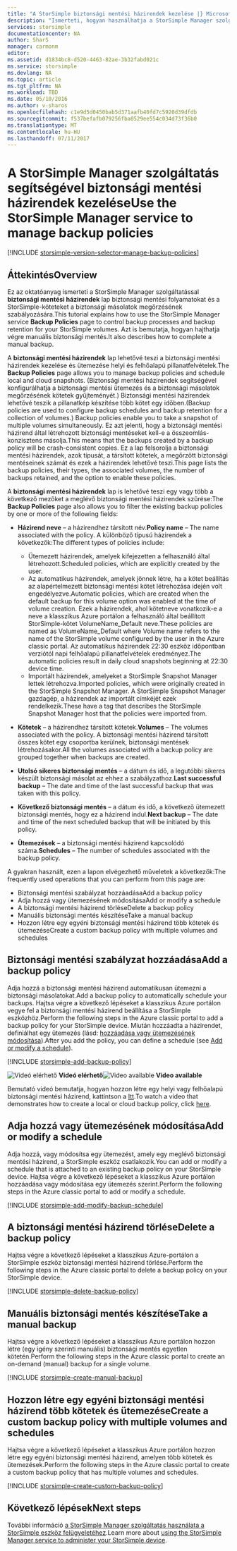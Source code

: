 ```yaml
---
title: "A StorSimple biztonsági mentési házirendek kezelése |} Microsoft Docs"
description: "Ismerteti, hogyan használhatja a StorSimple Manager szolgáltatás létrehozásához és kezeléséhez manuális biztonsági mentés, a biztonsági mentési ütemezés és a biztonsági másolatok megőrzésének."
services: storsimple
documentationcenter: NA
author: SharS
manager: carmonm
editor: 
ms.assetid: d1834bc8-d520-4463-82ae-3b32fabd021c
ms.service: storsimple
ms.devlang: NA
ms.topic: article
ms.tgt_pltfrm: NA
ms.workload: TBD
ms.date: 05/10/2016
ms.author: v-sharos
ms.openlocfilehash: c1e9d5d0450bab5d371aafb40fd7c5920d39dfdb
ms.sourcegitcommit: f537befafb079256fba0529ee554c034d73f36b0
ms.translationtype: MT
ms.contentlocale: hu-HU
ms.lasthandoff: 07/11/2017
---
```

# <a name="use-the-storsimple-manager-service-to-manage-backup-policies"></a><span data-ttu-id="725de-103">A StorSimple Manager szolgáltatás segítségével biztonsági mentési házirendek kezelése</span><span class="sxs-lookup"><span data-stu-id="725de-103">Use the StorSimple Manager service to manage backup policies</span></span>
[!INCLUDE [storsimple-version-selector-manage-backup-policies](../../includes/storsimple-version-selector-manage-backup-policies.md)]

## <a name="overview"></a><span data-ttu-id="725de-104">Áttekintés</span><span class="sxs-lookup"><span data-stu-id="725de-104">Overview</span></span>
<span data-ttu-id="725de-105">Ez az oktatóanyag ismerteti a StorSimple Manager szolgáltatással **biztonsági mentési házirendek** lap biztonsági mentési folyamatokat és a StorSimple-köteteket a biztonsági másolatok megőrzésének szabályozására.</span><span class="sxs-lookup"><span data-stu-id="725de-105">This tutorial explains how to use the StorSimple Manager service **Backup Policies** page to control backup processes and backup retention for your StorSimple volumes.</span></span> <span data-ttu-id="725de-106">Azt is bemutatja, hogyan hajthatja végre manuális biztonsági mentés.</span><span class="sxs-lookup"><span data-stu-id="725de-106">It also describes how to complete a manual backup.</span></span>

<span data-ttu-id="725de-107">A **biztonsági mentési házirendek** lap lehetővé teszi a biztonsági mentési házirendek kezelése és ütemezése helyi és felhőalapú pillanatfelvételek.</span><span class="sxs-lookup"><span data-stu-id="725de-107">The **Backup Policies** page allows you to manage backup policies and schedule local and cloud snapshots.</span></span> <span data-ttu-id="725de-108">(Biztonsági mentési házirendek segítségével konfigurálhatja a biztonsági mentési ütemezés és a biztonsági másolatok megőrzésének kötetek gyűjteményét.) Biztonsági mentési házirendek lehetővé teszik a pillanatkép készítése több kötet egy időben.</span><span class="sxs-lookup"><span data-stu-id="725de-108">(Backup policies are used to configure backup schedules and backup retention for a collection of volumes.) Backup policies enable you to take a snapshot of multiple volumes simultaneously.</span></span> <span data-ttu-id="725de-109">Ez azt jelenti, hogy a biztonsági mentési házirend által létrehozott biztonsági mentéseket kell-e a összeomlás-konzisztens másolja.</span><span class="sxs-lookup"><span data-stu-id="725de-109">This means that the backups created by a backup policy will be crash-consistent copies.</span></span> <span data-ttu-id="725de-110">Ez a lap felsorolja a biztonsági mentési házirendek, azok típusát, a társított kötetek, a megőrzött biztonsági mentéseinek számát és ezek a házirendek lehetővé teszi.</span><span class="sxs-lookup"><span data-stu-id="725de-110">This page lists the backup policies, their types, the associated volumes, the number of backups retained, and the option to enable these policies.</span></span>

<span data-ttu-id="725de-111">A **biztonsági mentési házirendek** lap is lehetővé teszi egy vagy több a következő mezőket a meglévő biztonsági mentési házirendek szűrése:</span><span class="sxs-lookup"><span data-stu-id="725de-111">The **Backup Policies** page also allows you to filter the existing backup policies by one or more of the following fields:</span></span>

* <span data-ttu-id="725de-112">**Házirend neve** – a házirendhez társított név.</span><span class="sxs-lookup"><span data-stu-id="725de-112">**Policy name** – The name associated with the policy.</span></span> <span data-ttu-id="725de-113">A különböző típusú házirendek a következők:</span><span class="sxs-lookup"><span data-stu-id="725de-113">The different types of policies include:</span></span>
  
  * <span data-ttu-id="725de-114">Ütemezett házirendek, amelyek kifejezetten a felhasználó által létrehozott.</span><span class="sxs-lookup"><span data-stu-id="725de-114">Scheduled policies, which are explicitly created by the user.</span></span>
  * <span data-ttu-id="725de-115">Az automatikus házirendek, amelyek jönnek létre, ha a kötet beállítás az alapértelmezett biztonsági mentési kötet létrehozása idején volt engedélyezve.</span><span class="sxs-lookup"><span data-stu-id="725de-115">Automatic policies, which are created when the default backup for this volume option was enabled at the time of volume creation.</span></span> <span data-ttu-id="725de-116">Ezek a házirendek, ahol kötetneve vonatkozik-e a neve a klasszikus Azure portálon a felhasználó által beállított StorSimple-kötet VolumeName_Default neve.</span><span class="sxs-lookup"><span data-stu-id="725de-116">These policies are named as VolumeName_Default where Volume name refers to the name of the StorSimple volume configured by the user in the Azure classic portal.</span></span> <span data-ttu-id="725de-117">Az automatikus házirendek 22:30 eszköz időpontban verziótól napi felhőalapú pillanatfelvételek eredményez.</span><span class="sxs-lookup"><span data-stu-id="725de-117">The automatic policies result in daily cloud snapshots beginning at 22:30 device time.</span></span>
  * <span data-ttu-id="725de-118">Importált házirendek, amelyeket a StorSimple Snapshot Manager lettek létrehozva.</span><span class="sxs-lookup"><span data-stu-id="725de-118">Imported policies, which were originally created in the StorSimple Snapshot Manager.</span></span> <span data-ttu-id="725de-119">A StorSimple Snapshot Manager gazdagép, a házirendek az importált címkéjét ezek rendelkezik.</span><span class="sxs-lookup"><span data-stu-id="725de-119">These have a tag that describes the StorSimple Snapshot Manager host that the policies were imported from.</span></span>
* <span data-ttu-id="725de-120">**Kötetek** – a házirendhez társított kötetek.</span><span class="sxs-lookup"><span data-stu-id="725de-120">**Volumes** – The volumes associated with the policy.</span></span> <span data-ttu-id="725de-121">A biztonsági mentési házirend társított összes kötet egy csoportba kerülnek, biztonsági mentések létrehozásakor.</span><span class="sxs-lookup"><span data-stu-id="725de-121">All the volumes associated with a backup policy are grouped together when backups are created.</span></span>
* <span data-ttu-id="725de-122">**Utolsó sikeres biztonsági mentés** – a dátum és idő, a legutóbbi sikeres készült biztonsági másolat az ehhez a szabályzathoz.</span><span class="sxs-lookup"><span data-stu-id="725de-122">**Last successful backup** – The date and time of the last successful backup that was taken with this policy.</span></span>
* <span data-ttu-id="725de-123">**Következő biztonsági mentés** – a dátum és idő, a következő ütemezett biztonsági mentés, hogy ez a házirend indul.</span><span class="sxs-lookup"><span data-stu-id="725de-123">**Next backup** – The date and time of the next scheduled backup that will be initiated by this policy.</span></span>
* <span data-ttu-id="725de-124">**Ütemezések** – a biztonsági mentési házirend kapcsolódó száma.</span><span class="sxs-lookup"><span data-stu-id="725de-124">**Schedules** – The number of schedules associated with the backup policy.</span></span>

<span data-ttu-id="725de-125">A gyakran használt, ezen a lapon elvégezhető műveletek a következők:</span><span class="sxs-lookup"><span data-stu-id="725de-125">The frequently used operations that you can perform from this page are:</span></span>

* <span data-ttu-id="725de-126">Biztonsági mentési szabályzat hozzáadása</span><span class="sxs-lookup"><span data-stu-id="725de-126">Add a backup policy</span></span> 
* <span data-ttu-id="725de-127">Adja hozzá vagy ütemezésének módosítása</span><span class="sxs-lookup"><span data-stu-id="725de-127">Add or modify a schedule</span></span> 
* <span data-ttu-id="725de-128">A biztonsági mentési házirend törlése</span><span class="sxs-lookup"><span data-stu-id="725de-128">Delete a backup policy</span></span> 
* <span data-ttu-id="725de-129">Manuális biztonsági mentés készítése</span><span class="sxs-lookup"><span data-stu-id="725de-129">Take a manual backup</span></span> 
* <span data-ttu-id="725de-130">Hozzon létre egy egyéni biztonsági mentési házirend több kötetek és ütemezése</span><span class="sxs-lookup"><span data-stu-id="725de-130">Create a custom backup policy with multiple volumes and schedules</span></span> 

## <a name="add-a-backup-policy"></a><span data-ttu-id="725de-131">Biztonsági mentési szabályzat hozzáadása</span><span class="sxs-lookup"><span data-stu-id="725de-131">Add a backup policy</span></span>
<span data-ttu-id="725de-132">Adja hozzá a biztonsági mentési házirend automatikusan ütemezni a biztonsági másolatokat.</span><span class="sxs-lookup"><span data-stu-id="725de-132">Add a backup policy to automatically schedule your backups.</span></span> <span data-ttu-id="725de-133">Hajtsa végre a következő lépéseket a klasszikus Azure portálon vegye fel a biztonsági mentési házirend beállítása a StorSimple eszközhöz.</span><span class="sxs-lookup"><span data-stu-id="725de-133">Perform the following steps in the Azure classic portal to add a backup policy for your StorSimple device.</span></span> <span data-ttu-id="725de-134">Miután hozzáadta a házirendet, definiálhat egy ütemezés (lásd: [hozzáadása vagy ütemezésének módosítása](#add-or-modify-a-schedule)).</span><span class="sxs-lookup"><span data-stu-id="725de-134">After you add the policy, you can define a schedule (see [Add or modify a schedule](#add-or-modify-a-schedule)).</span></span>

[!INCLUDE [storsimple-add-backup-policy](../../includes/storsimple-add-backup-policy.md)]

<span data-ttu-id="725de-135">![Videó elérhető](./media/storsimple-manage-backup-policies/Video_icon.png) **Videó elérhető**</span><span class="sxs-lookup"><span data-stu-id="725de-135">![Video available](./media/storsimple-manage-backup-policies/Video_icon.png) **Video available**</span></span>

<span data-ttu-id="725de-136">Bemutató videó bemutatja, hogyan hozzon létre egy helyi vagy felhőalapú biztonsági mentési házirend, kattintson a [Itt](https://azure.microsoft.com/documentation/videos/create-storsimple-backup-policies/).</span><span class="sxs-lookup"><span data-stu-id="725de-136">To watch a video that demonstrates how to create a local or cloud backup policy, click [here](https://azure.microsoft.com/documentation/videos/create-storsimple-backup-policies/).</span></span>

## <a name="add-or-modify-a-schedule"></a><span data-ttu-id="725de-137">Adja hozzá vagy ütemezésének módosítása</span><span class="sxs-lookup"><span data-stu-id="725de-137">Add or modify a schedule</span></span>
<span data-ttu-id="725de-138">Adja hozzá, vagy módosítsa egy ütemezést, amely egy meglévő biztonsági mentési házirend, a StorSimple eszköz csatlakozik.</span><span class="sxs-lookup"><span data-stu-id="725de-138">You can add or modify a schedule that is attached to an existing backup policy on your StorSimple device.</span></span> <span data-ttu-id="725de-139">Hajtsa végre a következő lépéseket a klasszikus Azure portálon hozzáadása vagy módosítása egy ütemezés szerint.</span><span class="sxs-lookup"><span data-stu-id="725de-139">Perform the following steps in the Azure classic portal to add or modify a schedule.</span></span>

[!INCLUDE [storsimple-add-modify-backup-schedule](../../includes/storsimple-add-modify-backup-schedule.md)]

## <a name="delete-a-backup-policy"></a><span data-ttu-id="725de-140">A biztonsági mentési házirend törlése</span><span class="sxs-lookup"><span data-stu-id="725de-140">Delete a backup policy</span></span>
<span data-ttu-id="725de-141">Hajtsa végre a következő lépéseket a klasszikus Azure-portálon a StorSimple eszköz biztonsági mentési házirend törlése.</span><span class="sxs-lookup"><span data-stu-id="725de-141">Perform the following steps in the Azure classic portal to delete a backup policy on your StorSimple device.</span></span>

[!INCLUDE [storsimple-delete-backup-policy](../../includes/storsimple-delete-backup-policy.md)]

## <a name="take-a-manual-backup"></a><span data-ttu-id="725de-142">Manuális biztonsági mentés készítése</span><span class="sxs-lookup"><span data-stu-id="725de-142">Take a manual backup</span></span>
<span data-ttu-id="725de-143">Hajtsa végre a következő lépéseket a klasszikus Azure portálon hozzon létre (egy igény szerinti manuális) biztonsági mentés egyetlen kötetén.</span><span class="sxs-lookup"><span data-stu-id="725de-143">Perform the following steps in the Azure classic portal to create an on-demand (manual) backup for a single volume.</span></span>

[!INCLUDE [storsimple-create-manual-backup](../../includes/storsimple-create-manual-backup.md)]

## <a name="create-a-custom-backup-policy-with-multiple-volumes-and-schedules"></a><span data-ttu-id="725de-144">Hozzon létre egy egyéni biztonsági mentési házirend több kötetek és ütemezése</span><span class="sxs-lookup"><span data-stu-id="725de-144">Create a custom backup policy with multiple volumes and schedules</span></span>
<span data-ttu-id="725de-145">Hajtsa végre a következő lépéseket a klasszikus Azure portálon hozzon létre egy egyéni biztonsági mentési házirend, amelyen több kötetek és ütemezések.</span><span class="sxs-lookup"><span data-stu-id="725de-145">Perform the following steps in the Azure classic portal to create a custom backup policy that has multiple volumes and schedules.</span></span>

[!INCLUDE [storsimple-create-custom-backup-policy](../../includes/storsimple-create-custom-backup-policy.md)]

## <a name="next-steps"></a><span data-ttu-id="725de-146">Következő lépések</span><span class="sxs-lookup"><span data-stu-id="725de-146">Next steps</span></span>
<span data-ttu-id="725de-147">További információ [a StorSimple Manager szolgáltatás használata a StorSimple eszköz felügyeletéhez](storsimple-manager-service-administration.md).</span><span class="sxs-lookup"><span data-stu-id="725de-147">Learn more about [using the StorSimple Manager service to administer your StorSimple device](storsimple-manager-service-administration.md).</span></span>

